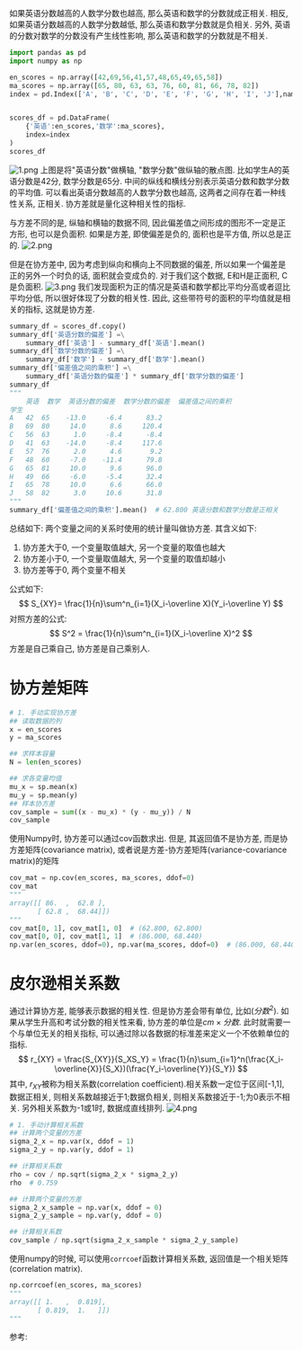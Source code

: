 如果英语分数越高的人数学分数也越高, 那么英语和数学的分数就成正相关. 相反, 如果英语分数越高的人数学分数越低, 那么英语和数学分数就是负相关. 另外, 英语的分数对数学的分数没有产生线性影响, 那么英语和数学的分数就是不相关.


```python
import pandas as pd
import numpy as np

en_scores = np.array([42,69,56,41,57,48,65,49,65,58])
ma_scores = np.array([65, 80, 63, 63, 76, 60, 81, 66, 78, 82])
index = pd.Index(['A', 'B', 'C', 'D', 'E', 'F', 'G', 'H', 'I', 'J'],name='学生')


scores_df = pd.DataFrame(
    {'英语':en_scores,'数学':ma_scores},
    index=index
)
scores_df
```
![1.png](1.png)
上图是将"英语分数"做横轴, "数学分数"做纵轴的散点图. 比如学生A的英语分数是42分, 数学分数是65分. 中间的纵线和横线分别表示英语分数和数学分数的平均值. 可以看出英语分数越高的人数学分数也越高, 这两者之间存在着一种线性关系, 正相关.
协方差就是量化这种相关性的指标.

与方差不同的是, 纵轴和横轴的数据不同, 因此偏差值之间形成的图形不一定是正方形, 也可以是负面积. 如果是方差, 即使偏差是负的, 面积也是平方值, 所以总是正的. 
![2.png](2.png)



但是在协方差中, 因为考虑到纵向和横向上不同数据的偏差, 所以如果一个偏差是正的另外一个时负的话, 面积就会变成负的. 对于我们这个数据, E和H是正面积, C是负面积.
![3.png](3.png)
我们发现面积为正的情况是英语和数学都比平均分高或者逗比平均分低, 所以很好体现了分数的相关性. 因此, 这些带符号的面积的平均值就是相关的指标, 这就是协方差.

```python
summary_df = scores_df.copy()
summary_df['英语分数的偏差'] =\
    summary_df['英语'] - summary_df['英语'].mean()
summary_df['数学分数的偏差'] =\
    summary_df['数学'] - summary_df['数学'].mean()
summary_df['偏差值之间的乘积'] =\
    summary_df['英语分数的偏差'] * summary_df['数学分数的偏差']
summary_df
"""
    英语  数学  英语分数的偏差  数学分数的偏差  偏差值之间的乘积
学生
A   42  65    -13.0     -6.4      83.2
B   69  80     14.0      8.6     120.4
C   56  63      1.0     -8.4      -8.4
D   41  63    -14.0     -8.4     117.6
E   57  76      2.0      4.6       9.2
F   48  60     -7.0    -11.4      79.8
G   65  81     10.0      9.6      96.0
H   49  66     -6.0     -5.4      32.4
I   65  78     10.0      6.6      66.0
J   58  82      3.0     10.6      31.8
"""
summary_df['偏差值之间的乘积'].mean()  # 62.800 英语分数和数学分数是正相关
```

总结如下:
两个变量之间的关系时使用的统计量叫做协方差. 其含义如下:
1. 协方差大于0, 一个变量取值越大, 另一个变量的取值也越大
2. 协方差小于0, 一个变量取值越大, 另一个变量的取值却越小
3. 协方差等于0, 两个变量不相关

公式如下:
$$
S_{XY}= \frac{1}{n}\sum^n_{i=1}(X_i-\overline X)(Y_i-\overline Y)
$$
对照方差的公式:
$$
S^2 = \frac{1}{n}\sum^n_{i=1}(X_i-\overline X)^2
$$
方差是自己乘自己, 协方差是自己乘别人.





# 协方差矩阵

```python
# 1. 手动实现协方差
## 读取数据的列
x = en_scores
y = ma_scores

## 求样本容量
N = len(en_scores)

## 求各变量均值
mu_x = sp.mean(x)
mu_y = sp.mean(y)
## 样本协方差
cov_sample = sum((x - mu_x) * (y - mu_y)) / N
cov_sample
```

使用Numpy时, 协方差可以通过cov函数求出. 但是, 其返回值不是协方差, 而是协方差矩阵(covariance matrix), 或者说是方差-协方差矩阵(variance-covariance matrix)的矩阵

```python
cov_mat = np.cov(en_scores, ma_scores, ddof=0)
cov_mat
"""
array([[ 86.  ,  62.8 ],
       [ 62.8 ,  68.44]])
"""
cov_mat[0, 1], cov_mat[1, 0]  # (62.800, 62.800)
cov_mat[0, 0], cov_mat[1, 1]  # (86.000, 68.440)
np.var(en_scores, ddof=0), np.var(ma_scores, ddof=0)  # (86.000, 68.440)
```


# 皮尔逊相关系数
通过计算协方差, 能够表示数据的相关性. 但是协方差会带有单位, 比如($分数^2$). 如果从学生升高和考试分数的相关性来看, 协方差的单位是$cm \times 分数$. 此时就需要一个与单位无关的相关指标, 可以通过除以各数据的标准差来定义一个不依赖单位的指标.
$$
r_{XY} = \frac{S_{XY}}{S_XS_Y} = \frac{1}{n}\sum_{i=1}^n(\frac{X_i-\overline{X}}{S_X})(\frac{Y_i-\overline{Y}}{S_Y})
$$
其中, $r_{XY}$被称为相关系数(correlation coefficient).相关系数一定位于区间[-1,1], 数据正相关, 则相关系数越接近于1;数据负相关, 则相关系数接近于-1;为0表示不相关. 另外相关系数为-1或1时, 数据成直线排列.
![4.png](4.png)




```python
# 1. 手动计算相关系数
## 计算两个变量的方差
sigma_2_x = np.var(x, ddof = 1)
sigma_2_y = np.var(y, ddof = 1)

## 计算相关系数
rho = cov / np.sqrt(sigma_2_x * sigma_2_y)
rho  # 0.759

## 计算两个变量的方差
sigma_2_x_sample = np.var(x, ddof = 0)
sigma_2_y_sample = np.var(y, ddof = 0)

## 计算相关系数
cov_sample / np.sqrt(sigma_2_x_sample * sigma_2_y_sample)

```

使用numpy的时候, 可以使用`corrcoef`函数计算相关系数, 返回值是一个相关矩阵(correlation matrix).
```python
np.corrcoef(en_scores, ma_scores)
"""
array([[ 1.   ,  0.819],
       [ 0.819,  1.   ]])
"""
```



参考:
